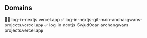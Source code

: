 ## Domains
🧑‍💻 log-in-nextjs.vercel.app
✅ log-in-nextjs-git-main-anchangwans-projects.vercel.app
✅ log-in-nextjs-5wjud9oar-anchangwans-projects.vercel.app

